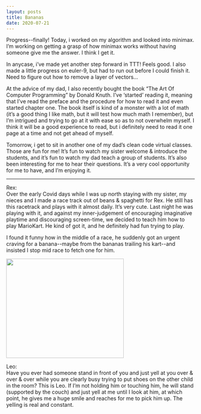 ```yaml
---
layout: posts
title: Bananas
date: 2020-07-21
---
```


Progress--finally!  Today, i worked on my algorithm and looked into minimax.  I’m working on getting a grasp of how minimax works without having someone give me the answer.  I think I get it.  

In anycase, i’ve made yet another step forward in TTT!  Feels good.  I also made a little progress on euler-9, but had to run out before I could finish it.  Need to figure out how to remove a layer of vectors…

At the advice of my dad, I also recently bought the book “The Art Of Computer Programming” by Donald Knuth.  I’ve ‘started’ reading it, meaning that I’ve read the preface and the procedure for how to read it and even started chapter one.  The book itself is kind of a monster with a lot of math (it’s a good thing I like math, but it will test how much math I remember), but I’m intrigued and trying to go at it with ease so as to not overwhelm myself.  I think it will be a good experience to read, but i definitely need to read it one page at a time and not get ahead of myself.

Tomorrow, i get to sit in another one of my dad’s clean code virtual classes.  Those are fun for me!  It’s fun to watch my sister welcome & introduce the students, and it’s fun to watch my dad teach a group of students.  It’s also been interesting for me to hear their questions.  It’s a very cool opportunity for me to have, and I’m enjoying it.

***
Rex:  
Over the early Covid days while I was up north staying with my sister, my nieces and I made a race track out of beans & spaghetti for Rex.  He still has this racetrack and plays with it almost daily.  It’s very cute.  Last night he was playing with it, and against my inner-judgement of encouraging imaginative playtime and discouraging screen-time, we decided to teach him how to play MarioKart.  He kind of got it, and he definitely had fun trying to play.  

I found it funny how in the middle of a race, he suddenly got an urgent craving for a banana--maybe from the bananas trailing his kart--and insisted I stop mid race to fetch one for him.

<img src="maniginam.github.io/_posts/pics&vids/RexRacetrack.jpeg" atl="Rex & his Racetrack" width="314" height="265">

Leo:  
Have you ever had someone stand in front of you and just yell at you over & over & over while you are clearly busy trying to put shoes on the other child in the room?  This is Leo.  If I’m not holding him or touching him, he will stand (supported by the couch) and just yell at me until I look at him, at which point, he gives me a huge smile and reaches for me to pick him up.  The yelling is real and constant.

